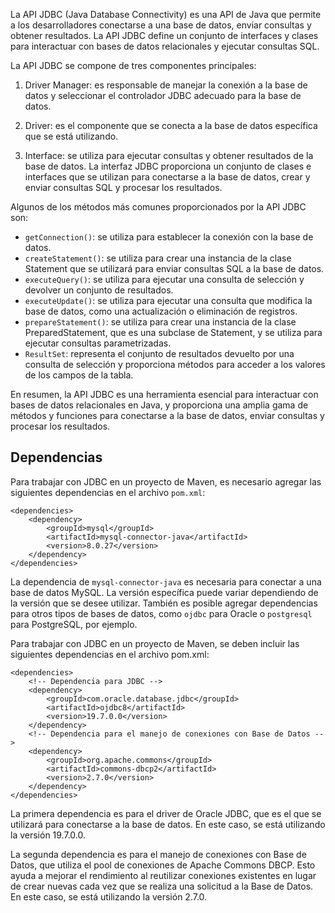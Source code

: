 La API JDBC (Java Database Connectivity) es una API de Java que permite a los desarrolladores conectarse a una base de datos, enviar consultas y obtener resultados. La API JDBC define un conjunto de interfaces y clases para interactuar con bases de datos relacionales y ejecutar consultas SQL.

La API JDBC se compone de tres componentes principales:

1.  Driver Manager: es responsable de manejar la conexión a la base de datos y seleccionar el controlador JDBC adecuado para la base de datos.
    
2.  Driver: es el componente que se conecta a la base de datos específica que se está utilizando.
    
3.  Interface: se utiliza para ejecutar consultas y obtener resultados de la base de datos. La interfaz JDBC proporciona un conjunto de clases e interfaces que se utilizan para conectarse a la base de datos, crear y enviar consultas SQL y procesar los resultados.
    

Algunos de los métodos más comunes proporcionados por la API JDBC son:

-   `getConnection()`: se utiliza para establecer la conexión con la base de datos.
-   `createStatement()`: se utiliza para crear una instancia de la clase Statement que se utilizará para enviar consultas SQL a la base de datos.
-   `executeQuery()`: se utiliza para ejecutar una consulta de selección y devolver un conjunto de resultados.
-   `executeUpdate()`: se utiliza para ejecutar una consulta que modifica la base de datos, como una actualización o eliminación de registros.
-   `prepareStatement()`: se utiliza para crear una instancia de la clase PreparedStatement, que es una subclase de Statement, y se utiliza para ejecutar consultas parametrizadas.
-   `ResultSet`: representa el conjunto de resultados devuelto por una consulta de selección y proporciona métodos para acceder a los valores de los campos de la tabla.

En resumen, la API JDBC es una herramienta esencial para interactuar con bases de datos relacionales en Java, y proporciona una amplia gama de métodos y funciones para conectarse a la base de datos, enviar consultas y procesar los resultados.


## Dependencias

Para trabajar con JDBC en un proyecto de Maven, es necesario agregar las siguientes dependencias en el archivo `pom.xml`:

```
<dependencies>
    <dependency>
        <groupId>mysql</groupId>
        <artifactId>mysql-connector-java</artifactId>
        <version>8.0.27</version>
    </dependency>
</dependencies>
```

La dependencia de `mysql-connector-java` es necesaria para conectar a una base de datos MySQL. La versión específica puede variar dependiendo de la versión que se desee utilizar. También es posible agregar dependencias para otros tipos de bases de datos, como `ojdbc` para Oracle o `postgresql` para PostgreSQL, por ejemplo.

Para trabajar con JDBC en un proyecto de Maven, se deben incluir las siguientes dependencias en el archivo pom.xml:

```
<dependencies>
    <!-- Dependencia para JDBC -->
    <dependency>
        <groupId>com.oracle.database.jdbc</groupId>
        <artifactId>ojdbc8</artifactId>
        <version>19.7.0.0</version>
    </dependency>
    <!-- Dependencia para el manejo de conexiones con Base de Datos -->
    <dependency>
        <groupId>org.apache.commons</groupId>
        <artifactId>commons-dbcp2</artifactId>
        <version>2.7.0</version>
    </dependency>
</dependencies>
```

La primera dependencia es para el driver de Oracle JDBC, que es el que se utilizará para conectarse a la base de datos. En este caso, se está utilizando la versión 19.7.0.0.

La segunda dependencia es para el manejo de conexiones con Base de Datos, que utiliza el pool de conexiones de Apache Commons DBCP. Esto ayuda a mejorar el rendimiento al reutilizar conexiones existentes en lugar de crear nuevas cada vez que se realiza una solicitud a la Base de Datos. En este caso, se está utilizando la versión 2.7.0.